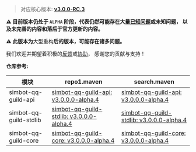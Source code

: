 > 对应核心版本: [**v3.0.0-RC.3**](https://github.com/ForteScarlet/simpler-robot/releases/tag/v3.0.0-RC.3)

**⚠ 目前版本仍处于 `ALPHA` 阶段，代表仍然可能存在大量[已知问题](https://github.com/simple-robot/simbot-component-qq-guild/issues)或未知问题，
以及未完善的内容和落后于官方更新的内容。**

**⚠ 此版本为**大型重构**后的版本，可能存在诸多问题。**

我们欢迎并期望着积极的[反馈](https://github.com/simple-robot/simbot-component-qq-guild/issues)或[协助](https://github.com/simple-robot/simbot-component-qq-guild/pulls)，
感谢您的贡献与支持！


**仓库参考:**

| **模块** | **repo1.maven** | **search.maven** |
|---------|-----------------|------------------|
| simbot-qq-guild-api | [simbot-qq-guild-api: v3.0.0.0-alpha.4](https://repo1.maven.org/maven2/love/forte/simbot/component/simbot-component-qq-guild-api/3.0.0.0-alpha.4) | [simbot-qq-guild-api: v3.0.0.0-alpha.4](https://search.maven.org/artifact/love.forte.simbot.component/simbot-component-qq-guild-api/3.0.0.0-alpha.4/jar)  |
| simbot-qq-guild-stdlib | [simbot-qq-guild-stdlib: v3.0.0.0-alpha.4](https://repo1.maven.org/maven2/love/forte/simbot/component/simbot-component-qq-guild-stdlib/3.0.0.0-alpha.4) | [simbot-qq-guild-stdlib: v3.0.0.0-alpha.4](https://search.maven.org/artifact/love.forte.simbot.component/simbot-component-qq-guild-stdlib/3.0.0.0-alpha.4/jar)  |
| simbot-qq-guild-core | [simbot-qq-guild-core: v3.0.0.0-alpha.4](https://repo1.maven.org/maven2/love/forte/simbot/component/simbot-component-qq-guild-core/3.0.0.0-alpha.4) | [simbot-qq-guild-core: v3.0.0.0-alpha.4](https://search.maven.org/artifact/love.forte.simbot.component/simbot-component-qq-guild-core/3.0.0.0-alpha.4/jar)  |
